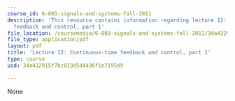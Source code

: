 ```yaml
---
course_id: 6-003-signals-and-systems-fall-2011
description: 'This resource contains information regarding lecture 12: continuous-time
  feedback and control, part 1'
file_location: /coursemedia/6-003-signals-and-systems-fall-2011/34a432915f7bc013d5d4436f1e7195d9_MIT6_003F11_lec12.pdf
file_type: application/pdf
layout: pdf
title: 'Lecture 12: Continuous-time feedback and control, part 1'
type: course
uid: 34a432915f7bc013d5d4436f1e7195d9

---
```

None
